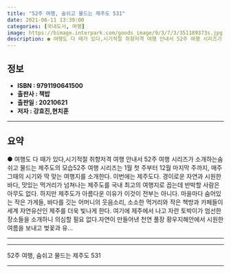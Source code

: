 ```yaml
---
title: "52주 여행, 숨쉬고 물드는 제주도 531"
date: 2021-06-11 13:39:00
categories: [국내도서, 여행]
image: https://bimage.interpark.com/goods_image/9/3/7/3/351189373s.jpg
description: ● 여행도 다 때가 있다,시기적절 취향저격 여행 안내서 52주 여행 시리즈가 소개하는숨쉬고 물드는 제주도의 모습52주 여행 시리즈는 1월 첫 주부터 12월 마지막 주까지, 매주 그때의 시기와 딱 맞는 여행지를 소개한다. 이번에는 제주도다. 경이로운 자연과 시원한 바다, 맛있는 먹거리가
---
```


## **정보**

- **ISBN : 9791190641500**
- **출판사 : 책밥**
- **출판일 : 20210621**
- **저자 : 강효진,현치훈**

------



## **요약**

●  여행도 다 때가 있다,시기적절 취향저격 여행 안내서 52주 여행 시리즈가 소개하는숨쉬고 물드는 제주도의 모습52주 여행 시리즈는 1월 첫 주부터 12월 마지막 주까지, 매주 그때의 시기와 딱 맞는 여행지를 소개한다. 이번에는 제주도다. 경이로운 자연과 시원한 바다, 맛있는 먹거리가 넘쳐나는 제주도를 국내 최고의 여행지로 꼽는데 반박할 사람은 아무도 없다. 하지만 제주도가 아름다운 이유가 이것이 전부는 아니다. 마을마다 숨어있는 작은 가게들, 바다를 깃는 어머니의 웃음소리, 소소한 먹거리와 작은 책방과 카페들이 세계 자연유산인 제주를 더욱 빛나게 한다. 여기에 제주에서 나고 자란 토박이가 엄선한 장소들을 소개하니 의심할 필요 없다.자연이 만들어낸 천연 풀장 황우지해안에서 시원한 여름을 보내고 벚꽃과 유...

------



------


52주 여행, 숨쉬고 물드는 제주도 531 

------


